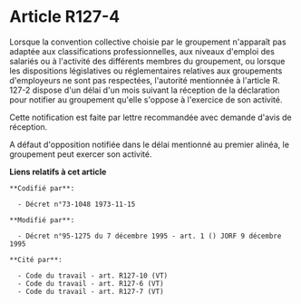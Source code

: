 # Article R127-4

Lorsque la convention collective choisie par le groupement n'apparaît pas adaptée aux classifications professionnelles, aux
niveaux d'emploi des salariés ou à l'activité des différents membres du groupement, ou lorsque les dispositions législatives
ou réglementaires relatives aux groupements d'employeurs ne sont pas respectées, l'autorité mentionnée à l'article R. 127-2
dispose d'un délai d'un mois suivant la réception de la déclaration pour notifier au groupement qu'elle s'oppose à l'exercice
de son activité.

Cette notification est faite par lettre recommandée avec demande d'avis de réception.

A défaut d'opposition notifiée dans le délai mentionné au premier alinéa, le groupement peut exercer son activité.

**Liens relatifs à cet article**

	**Codifié par**:

	  - Décret n°73-1048 1973-11-15

	**Modifié par**:

	  - Décret n°95-1275 du 7 décembre 1995 - art. 1 () JORF 9 décembre 1995

	**Cité par**:

	  - Code du travail - art. R127-10 (VT)
	  - Code du travail - art. R127-6 (VT)
	  - Code du travail - art. R127-7 (VT)
